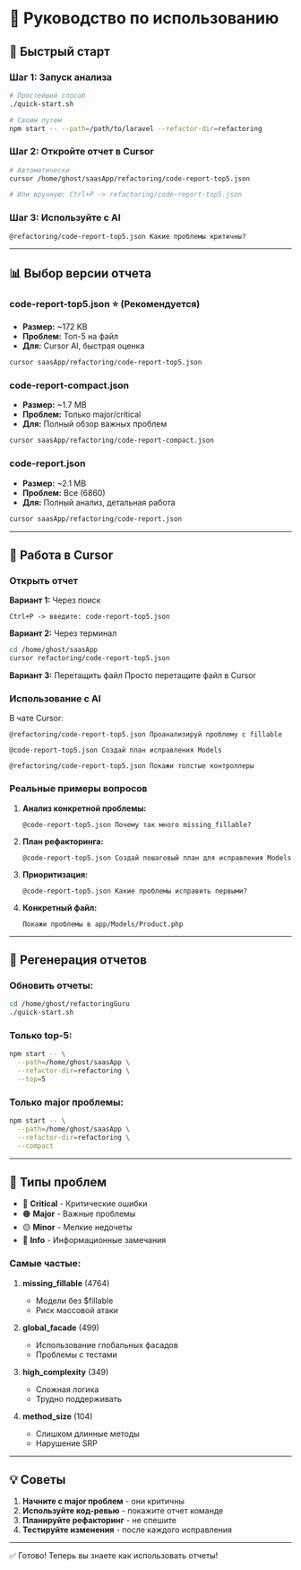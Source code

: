 # 📖 Руководство по использованию

## 🎯 Быстрый старт

### Шаг 1: Запуск анализа

```bash
# Простейший способ
./quick-start.sh

# Своим путем
npm start -- --path=/path/to/laravel --refactor-dir=refactoring
```

### Шаг 2: Откройте отчет в Cursor

```bash
# Автоматически
cursor /home/ghost/saasApp/refactoring/code-report-top5.json

# Или вручную: Ctrl+P -> refactoring/code-report-top5.json
```

### Шаг 3: Используйте с AI

```
@refactoring/code-report-top5.json Какие проблемы критичны?
```

---

## 📊 Выбор версии отчета

### code-report-top5.json ⭐ (Рекомендуется)
- **Размер:** ~172 KB
- **Проблем:** Топ-5 на файл
- **Для:** Cursor AI, быстрая оценка

```bash
cursor saasApp/refactoring/code-report-top5.json
```

### code-report-compact.json
- **Размер:** ~1.7 MB  
- **Проблем:** Только major/critical
- **Для:** Полный обзор важных проблем

```bash
cursor saasApp/refactoring/code-report-compact.json
```

### code-report.json
- **Размер:** ~2.1 MB
- **Проблем:** Все (6860)
- **Для:** Полный анализ, детальная работа

```bash
cursor saasApp/refactoring/code-report.json
```

---

## 🎨 Работа в Cursor

### Открыть отчет

**Вариант 1:** Через поиск
```
Ctrl+P -> введите: code-report-top5.json
```

**Вариант 2:** Через терминал
```bash
cd /home/ghost/saasApp
cursor refactoring/code-report-top5.json
```

**Вариант 3:** Перетащить файл
Просто перетащите файл в Cursor

### Использование с AI

В чате Cursor:

```
@refactoring/code-report-top5.json Проанализируй проблему с fillable
```

```
@code-report-top5.json Создай план исправления Models
```

```
@refactoring/code-report-top5.json Покажи толстые контроллеры
```

### Реальные примеры вопросов

1. **Анализ конкретной проблемы:**
   ```
   @code-report-top5.json Почему так много missing_fillable?
   ```

2. **План рефакторинга:**
   ```
   @code-report-top5.json Создай пошаговый план для исправления Models
   ```

3. **Приоритизация:**
   ```
   @code-report-top5.json Какие проблемы исправить первыми?
   ```

4. **Конкретный файл:**
   ```
   Покажи проблемы в app/Models/Product.php
   ```

---

## 🔄 Регенерация отчетов

### Обновить отчеты:
```bash
cd /home/ghost/refactoringGuru
./quick-start.sh
```

### Только top-5:
```bash
npm start -- \
  --path=/home/ghost/saasApp \
  --refactor-dir=refactoring \
  --top=5
```

### Только major проблемы:
```bash
npm start -- \
  --path=/home/ghost/saasApp \
  --refactor-dir=refactoring \
  --compact
```

---

## 📝 Типы проблем

- 🔴 **Critical** - Критические ошибки
- 🟠 **Major** - Важные проблемы
- 🟡 **Minor** - Мелкие недочеты
- 🔵 **Info** - Информационные замечания

### Самые частые:

1. **missing_fillable** (4764)
   - Модели без $fillable
   - Риск массовой атаки

2. **global_facade** (499)
   - Использование глобальных фасадов
   - Проблемы с тестами

3. **high_complexity** (349)
   - Сложная логика
   - Трудно поддерживать

4. **method_size** (104)
   - Слишком длинные методы
   - Нарушение SRP

---

## 💡 Советы

1. **Начните с major проблем** - они критичны
2. **Используйте код-ревью** - покажите отчет команде
3. **Планируйте рефакторинг** - не спешите
4. **Тестируйте изменения** - после каждого исправления

---

✅ Готово! Теперь вы знаете как использовать отчеты!

